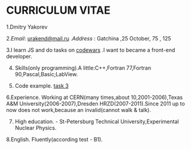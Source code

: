   
# CURRICULUM VITAE

   1.Dmitry Yakorev

   2.*Email*: urakend@mail.ru .*Address* : Gatchina ,25 October, 75 , 125

   3.I learn JS and do tasks on [codewars](https://www.codewars.com/users/DmitryYakorev) .I want to became a front-end developer.
   
   4. Skills(only programming).A little:C++,Fortran 77,Fortran 90,Pascal,Basic;LabView.

   5. Code example. [task 3](https://github.com/DmitryYakorev/portfolio)


   6.Experience. Working at CERN(many times,about 10,2001-2006),Texas A&M University(2006-2007),Dresden HRZD(2007-2011).Since 2011 up to now does not work,because an invalid(cannot walk & talk).

   7. High education. - St-Petersburg Technical University,Experimental Nuclear Physics.

   8.English. Fluently(according test - B1).
